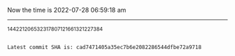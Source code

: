 Now the time is 2022-07-28 06:59:18 am

---

<small>144221206532317807121661321227384</small>

```txt

Latest commit SHA is: cad7471405a35ec7b6e2082286544dfbe72a9718
```
